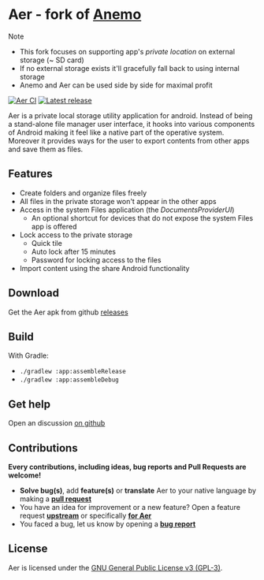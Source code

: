 # Aer - fork of [Anemo]

> [!NOTE]  
> - This fork focuses on supporting app's *private location* on external storage (~ SD card)  
> - If no external storage exists it'll gracefully fall back to using internal storage  
> - Anemo and Aer can be used side by side for maximal profit

[Anemo]: (https://github.com/2bllw8/anemo)

[![Aer CI](https://github.com/nain-F49FF806/anemo-aeolus/actions/workflows/main.yml/badge.svg)](https://github.com/nain-F49FF806/anemo-aeolus/actions/workflows/main.yml)
[![Latest release](https://img.shields.io/github/v/release/nain-F49FF806/anemo-aeolus?label=download)](https://github.com/nain-F49FF806/anemo-aeolus/releases/latest)

Aer is a private local storage utility application for android.
Instead of being a stand-alone file manager user interface, it hooks into various components of
Android making it feel like a native part of the operative system.
Moreover it provides ways for the user to export contents from other apps and save them as files.

## Features

- Create folders and organize files freely
- All files in the private storage won't appear in the other apps
- Access in the system Files application (the _DocumentsProviderUI_)
    - An optional shortcut for devices that do not expose the system Files app is offered
- Lock access to the private storage
  - Quick tile
  - Auto lock after 15 minutes
  - Password for locking access to the files
- Import content using the share Android functionality

## Download

Get the Aer apk from github [releases](https://github.com/nain-F49FF806/anemo-aeolus/releases)

<!--- 
[<img src="https://fdroid.gitlab.io/artwork/badge/get-it-on.png"
     alt="Get it on F-Droid"
     height="60">](https://f-droid.org/packages/exe.bbllw8.anemo/)
-->

## Build

With Gradle:
- `./gradlew :app:assembleRelease`
- `./gradlew :app:assembleDebug`

## Get help

Open an discussion [on github](https://github.com/2bllw8/anemo/discussions/new?category=Q-A)

## Contributions

**Every contributions, including ideas, bug reports and Pull Requests are welcome!**

- **Solve bug(s)**, add **feature(s)** or **translate** Aer to your native language by making a **[pull request](https://help.github.com/articles/about-pull-requests/)**
- You have an idea for improvement or a new feature? Open a feature request **[upstream](https://github.com/2bllw8/anemo/issues/new?assignees=&labels=enhancement&template=feature_request.yml&title=[Feature+request]+)** or specifically **[for Aer](https://github.com/nain-F49FF806/anemo-aeolus/issues/new?assignees=&labels=enhancement&template=feature_request.yml&title=[Feature+request]+)**
- You faced a bug, let us know by opening a **[bug report](https://github.com/nain-F49FF806/anemo-aeolus/issues/new?assignees=&labels=bug&template=bug_report.yml&title=%5BBug%5D+)**

## License

Aer is licensed under the [GNU General Public License v3 (GPL-3)](http://www.gnu.org/copyleft/gpl.html).
